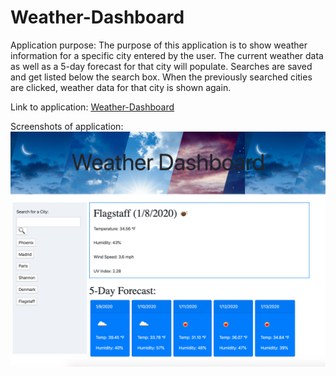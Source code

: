 # Weather-Dashboard

Application purpose:
The purpose of this application is to show weather information for a specific city entered by the user. The current weather data as well as a 5-day forecast for that city will populate. Searches are saved and get listed below the search box. When the previously searched cities are clicked, weather data for that city is shown again.

Link to application:
[Weather-Dashboard](https://shanscirg.github.io/Weather-Dashboard/)

Screenshots of application:
![screenshot](/images/screenshot.png)
